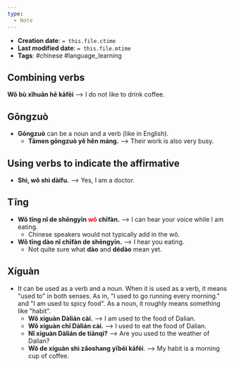 ```yaml
---
type:
  - Note
---
```


* **Creation date**: `= this.file.ctime`
* **Last modified date**: `= this.file.mtime`
* **Tags**: #chinese #language_learning 

## Combining verbs

**Wǒ bù xǐhuān hē kāfēi** --> I do not like to drink coffee.

## Gōngzuò

* **Gōngzuò** can be a noun and a verb (like in English).
	* **Tāmen gōngzuò yě hěn máng.** --> Their work is also very busy.

## Using verbs to indicate the affirmative

* **Shì, wǒ shì dàifu.** --> Yes, I am a doctor.

## Tīng

* **Wǒ tīng nǐ de shēngyīn <font color="red">wǒ</font> chīfàn.** --> I can hear your voice while I am eating.
	* Chinese speakers would not typically add in the wǒ.
* **Wǒ tīng dào nǐ chīfàn de shēngyīn.** --> I hear you eating.
	* Not quite sure what **dào** and **dédào** mean yet.

## Xíguàn

* It can be used as a verb and a noun. When it is used as a verb, it means "used to" in both senses. As in, "I used to go running every morning." and "I am used to spicy food". As a noun, it roughly means something like "habit".
	* **Wǒ xíguàn Dàlián cài.** --> I am used to the food of Dalian.
	* **Wǒ xíguàn chī Dàlián cài.** --> I used to eat the food of Dalian.
	* **Nǐ xíguàn Dàlián de tiānqì?** --> Are you used to the weather of Dalian?
	* **Wǒ de xíguàn shì zǎoshang yībēi kāfēi**. --> My habit is a morning cup of coffee.